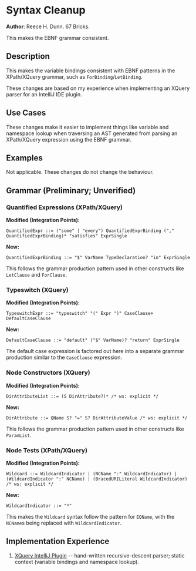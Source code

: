 # Syntax Cleanup

**Author**: Reece H. Dunn. 67 Bricks.

This makes the EBNF grammar consistent.


## Description

This makes the variable bindings consistent with EBNF patterns in the XPath/XQuery grammar, such as `ForBinding`/`LetBinding`.

These changes are based on my experience when implementing an XQuery parser for an IntelliJ IDE plugin.


## Use Cases

These changes make it easier to implement things like variable and namespace lookup when traversing an AST generated from parsing an XPath/XQuery expression using the EBNF grammar.


## Examples

Not applicable. These changes do not change the behaviour.


## Grammar (Preliminary; Unverified)

### Quantified Expressions (XPath/XQuery)

__Modified (Integration Points):__

    QuantifiedExpr ::= ("some" | "every") QuantifiedExprBinding ("," QuantifiedExprBinding)* "satisfies" ExprSingle

__New:__

    QuantifiedExprBinding ::= "$" VarName TypeDeclaration? "in" ExprSingle

This follows the grammar production pattern used in other constructs like
`LetClause` and `ForClause`.

### Typeswitch (XQuery)

__Modified (Integration Points):__

    TypeswitchExpr ::= "typeswitch" "(" Expr ")" CaseClause+ DefaultCaseClause

__New:__

    DefaultCaseClause ::= "default" ("$" VarName)? "return" ExprSingle

The default case expression is factored out here into a separate grammar
production similar to the `CaseClause` expression.

### Node Constructors (XQuery)

__Modified (Integration Points):__

    DirAttributeList ::= (S DirAttribute?)* /* ws: explicit */ 

__New:__

    DirAttribute ::= QName S? "=" S? DirAttributeValue /* ws: explicit */ 

This follows the grammar production pattern used in other constructs like
`ParamList`.

### Node Tests (XPath/XQuery)

__Modified (Integration Points):__

    Wildcard ::= WildcardIndicator | (NCName ":" WildcardIndicator) | (WildcardIndicator ":" NCName) | (BracedURILiteral WildcardIndicator) /* ws: explicit */ 

__New:__

    WildcardIndicator ::= "*"

This makes the `Wildcard` syntax follow the pattern for `EQName`, with the `NCName`s being replaced with `WildcardIndicator`.

## Implementation Experience

1. [XQuery IntelliJ Plugin](https://github.com/rhdunn/xquery-intellij-plugin) -- hand-written recursive-descent parser; static context (variable bindings and namespace lookup).
